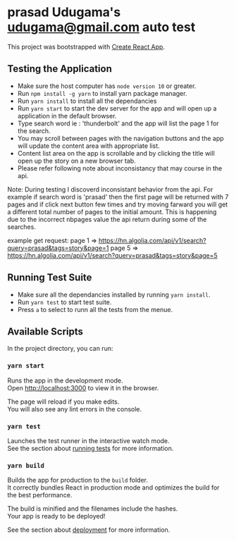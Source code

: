 # prasad Udugama's <udugama@gmail.com> auto test

This project was bootstrapped with [Create React App](https://github.com/facebook/create-react-app).

## Testing the Application

* Make sure the host computer has `node version 10` or greater.
* Run `npm install -g yarn` to install yarn package manager.
* Run `yarn install` to install all the dependancies
* Run `yarn start` to start the dev server for the app and will open up a application in the default browser.
* Type search word ie : 'thunderbolt' and the app will list the page 1 for the search.
* You may scroll between pages with the navigation buttons and the app will update the content area with appropriate list.
* Content list area on the app is scrollable and by clicking the title will open up the story on a new browser tab.
* Please refer following note about inconsistancy that may course in the api.

Note: During testing I discoverd inconsistant behavior from the api. For example if search word is 'prasad' then the first page will be returned with 7 pages and if click next button few times and try moving farward you will get a different total number of pages to the initial amount. This is happening due to the incorrect nbpages value the api return during some of the searches.

example get request: page 1 => https://hn.algolia.com/api/v1/search?query=prasad&tags=story&page=1
page 5 => https://hn.algolia.com/api/v1/search?query=prasad&tags=story&page=5

## Running Test Suite

* Make sure all the dependancies installed by running `yarn install`.
* Run `yarn test` to start test suite.
* Press `a` to select to runn all the tests from the menue.

## Available Scripts

In the project directory, you can run:

### `yarn start`

Runs the app in the development mode.<br />
Open [http://localhost:3000](http://localhost:3000) to view it in the browser.

The page will reload if you make edits.<br />
You will also see any lint errors in the console.

### `yarn test`

Launches the test runner in the interactive watch mode.<br />
See the section about [running tests](https://facebook.github.io/create-react-app/docs/running-tests) for more information.

### `yarn build`

Builds the app for production to the `build` folder.<br />
It correctly bundles React in production mode and optimizes the build for the best performance.

The build is minified and the filenames include the hashes.<br />
Your app is ready to be deployed!

See the section about [deployment](https://facebook.github.io/create-react-app/docs/deployment) for more information.
